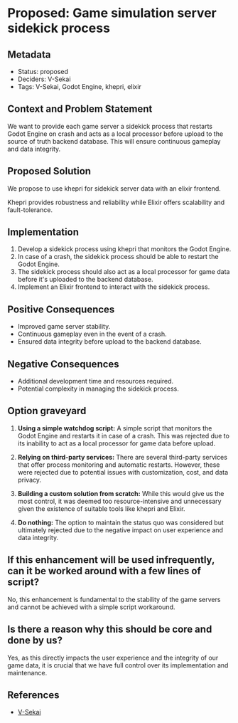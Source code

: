 # Proposed: Game simulation server sidekick process

## Metadata

- Status: proposed
- Deciders: V-Sekai
- Tags: V-Sekai, Godot Engine, khepri, elixir

## Context and Problem Statement

We want to provide each game server a sidekick process that restarts Godot Engine on crash and acts as a local processor before upload to the source of truth backend database. This will ensure continuous gameplay and data integrity.

## Proposed Solution

We propose to use khepri for sidekick server data with an elixir frontend.

Khepri provides robustness and reliability while Elixir offers scalability and fault-tolerance.

## Implementation

1. Develop a sidekick process using khepri that monitors the Godot Engine.
2. In case of a crash, the sidekick process should be able to restart the Godot Engine.
3. The sidekick process should also act as a local processor for game data before it's uploaded to the backend database.
4. Implement an Elixir frontend to interact with the sidekick process.

## Positive Consequences

- Improved game server stability.
- Continuous gameplay even in the event of a crash.
- Ensured data integrity before upload to the backend database.

## Negative Consequences

- Additional development time and resources required.
- Potential complexity in managing the sidekick process.

## Option graveyard

1. **Using a simple watchdog script:** A simple script that monitors the Godot Engine and restarts it in case of a crash. This was rejected due to its inability to act as a local processor for game data before upload.

2. **Relying on third-party services:** There are several third-party services that offer process monitoring and automatic restarts. However, these were rejected due to potential issues with customization, cost, and data privacy.

3. **Building a custom solution from scratch:** While this would give us the most control, it was deemed too resource-intensive and unnecessary given the existence of suitable tools like khepri and Elixir.

4. **Do nothing:** The option to maintain the status quo was considered but ultimately rejected due to the negative impact on user experience and data integrity.

## If this enhancement will be used infrequently, can it be worked around with a few lines of script?

No, this enhancement is fundamental to the stability of the game servers and cannot be achieved with a simple script workaround.

## Is there a reason why this should be core and done by us?

Yes, as this directly impacts the user experience and the integrity of our game data, it is crucial that we have full control over its implementation and maintenance.

## References

- [V-Sekai](https://v-sekai.org/)
<!-- - This article [is / or is not] assisted by AI. -->
